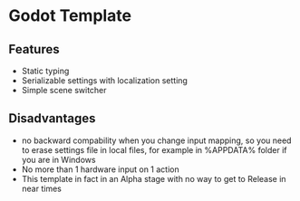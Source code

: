# Godot Template
## Features
- Static typing
- Serializable settings with localization setting
- Simple scene switcher
## Disadvantages
- no backward compability when you change input mapping, so you need to erase settings file in local files, for example in %APPDATA% folder if you are in Windows
- No more than 1 hardware input on 1 action
- This template in fact in an Alpha stage with no way to get to Release in near times
